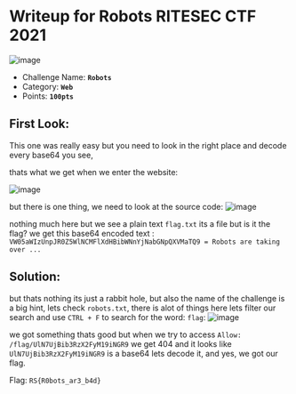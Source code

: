 # Writeup for **Robots** RITESEC CTF 2021
![image](https://user-images.githubusercontent.com/33517160/114281089-03aca880-9a45-11eb-83b9-3e77626f37f7.png)


- Challenge Name: **`Robots`**
- Category: **`Web`**
- Points: **`100pts`**
## First Look:
This one was really easy but you need to look in the right place and decode every base64 you see,

thats what we get when we enter the website:

![image](https://user-images.githubusercontent.com/33517160/114281113-32c31a00-9a45-11eb-9998-fc5f709e67ce.png)


but there is one thing, we need to look at the source code:
![image](https://user-images.githubusercontent.com/33517160/114281128-50907f00-9a45-11eb-8a27-65525b5bf810.png)


nothing much here but we see a plain text `flag.txt` its a file but is it the flag?
we get this base64 encoded text : `VW05aWIzUnpJR0Z5WlNCMFlXdHBibWNnYjNabGNpQXVMaTQ9 = Robots are taking over ...`


## Solution:
but thats nothing its just a rabbit hole, but also the name of the challenge is a big hint, lets check `robots.txt`, there is alot of things here lets filter our search and use `CTRL + F` to search for the word: `flag`:
![image](https://user-images.githubusercontent.com/33517160/114281147-6a31c680-9a45-11eb-8eaa-cdce22369210.png)

we got something thats good but when we try to access `Allow: /flag/UlN7UjBib3RzX2FyM19iNGR9` we get 404
and it looks like `UlN7UjBib3RzX2FyM19iNGR9` is a base64 lets decode it, and yes, we got our flag.

Flag: `RS{R0bots_ar3_b4d}`

